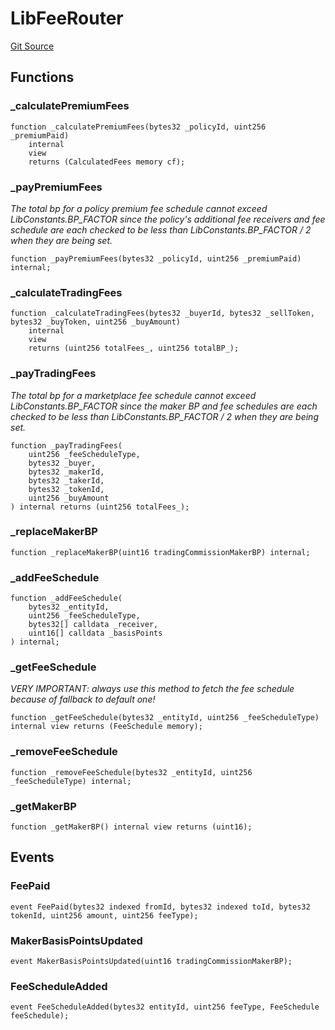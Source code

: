 # LibFeeRouter
[Git Source](https://github.com/nayms/contracts-v3/blob/08976c385ed293c18988aa46a13c47179dbb0a28/src/libs/LibFeeRouter.sol)


## Functions
### _calculatePremiumFees


```solidity
function _calculatePremiumFees(bytes32 _policyId, uint256 _premiumPaid)
    internal
    view
    returns (CalculatedFees memory cf);
```

### _payPremiumFees

*The total bp for a policy premium fee schedule cannot exceed LibConstants.BP_FACTOR since the policy's additional fee receivers and fee schedule are each checked to be less than LibConstants.BP_FACTOR / 2 when they are being set.*


```solidity
function _payPremiumFees(bytes32 _policyId, uint256 _premiumPaid) internal;
```

### _calculateTradingFees


```solidity
function _calculateTradingFees(bytes32 _buyerId, bytes32 _sellToken, bytes32 _buyToken, uint256 _buyAmount)
    internal
    view
    returns (uint256 totalFees_, uint256 totalBP_);
```

### _payTradingFees

*The total bp for a marketplace fee schedule cannot exceed LibConstants.BP_FACTOR since the maker BP and fee schedules are each checked to be less than LibConstants.BP_FACTOR / 2 when they are being set.*


```solidity
function _payTradingFees(
    uint256 _feeScheduleType,
    bytes32 _buyer,
    bytes32 _makerId,
    bytes32 _takerId,
    bytes32 _tokenId,
    uint256 _buyAmount
) internal returns (uint256 totalFees_);
```

### _replaceMakerBP


```solidity
function _replaceMakerBP(uint16 tradingCommissionMakerBP) internal;
```

### _addFeeSchedule


```solidity
function _addFeeSchedule(
    bytes32 _entityId,
    uint256 _feeScheduleType,
    bytes32[] calldata _receiver,
    uint16[] calldata _basisPoints
) internal;
```

### _getFeeSchedule

*VERY IMPORTANT: always use this method to fetch the fee schedule because of fallback to default one!*


```solidity
function _getFeeSchedule(bytes32 _entityId, uint256 _feeScheduleType) internal view returns (FeeSchedule memory);
```

### _removeFeeSchedule


```solidity
function _removeFeeSchedule(bytes32 _entityId, uint256 _feeScheduleType) internal;
```

### _getMakerBP


```solidity
function _getMakerBP() internal view returns (uint16);
```

## Events
### FeePaid

```solidity
event FeePaid(bytes32 indexed fromId, bytes32 indexed toId, bytes32 tokenId, uint256 amount, uint256 feeType);
```

### MakerBasisPointsUpdated

```solidity
event MakerBasisPointsUpdated(uint16 tradingCommissionMakerBP);
```

### FeeScheduleAdded

```solidity
event FeeScheduleAdded(bytes32 entityId, uint256 feeType, FeeSchedule feeSchedule);
```

